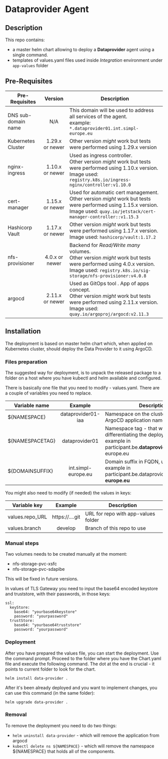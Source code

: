 # Dataprovider Agent

## Description

This repo contains:
- a master helm chart allowing to deploy a **Dataprovider** agent using a single command.
- templates of values.yaml files used inside *Integration* environment under `app-values` folder

## Pre-Requisites

| Pre-Requisites         |     Version     | Description                                                                                                                                     |
| ---------------------- |     :-----:     | ----------------------------------------------------------------------------------------------------------------------------------------------- |
| DNS sub-domain name    |       N/A       | This domain will be used to address all services of the agent. <br/> example: `*.dataprovider01.int.simpl-europe.eu`                            |  
| Kubernetes Cluster     | 1.29.x or newer | Other version *might* work but tests were performed using 1.29.x version                                                                        |
| nginx-ingress          | 1.10.x or newer | Used as ingress controller. <br/> Other version *might* work but tests were performed using 1.10.x version. <br/> Image used: `registry.k8s.io/ingress-nginx/controller:v1.10.0`  |
| cert-manager           | 1.15.x or newer | Used for automatic cert management. <br/> Other version *might* work but tests were performed using 1.15.x version. <br/> Image used: `quay.io/jetstack/cert-manager-controller::v1.15.3` |
| Hashicorp Vault        | 1.17.x or newer | Other version *might* work but tests were performed using 1.17.x version. <br/> Image used: `hashicorp/vault:1.17.2`                            |
| nfs-provisioner        | 4.0.x or newer  | Backend for *Read/Write many* volumes. <br/> Other version *might* work but tests were performed using 4.0.x version. <br/> Image used: `registry.k8s.io/sig-storage/nfs-provisioner:v4.0.8` |
| argocd                 | 2.11.x or newer | Used as GitOps tool . App of apps concept. <br/> Other version *might* work but tests were performed using 2.11.x version. <br/> Image used: `quay.io/argoproj/argocd:v2.11.3` |

## Installation

The deployment is based on master helm chart which, when applied on Kubernetes cluster, should deploy the Data Provider to it using ArgoCD. 

### Files preparation

The suggested way for deployment, is to unpack the released package to a folder on a host where you have kubectl and helm available and configured. 

There is basically one file that you need to modify - values.yaml. 
There are a couple of variables you need to replace. 

| Variable name          |     Example         | Description     |
| ---------------------- |     :-----:         | --------------- |
| ${NAMESPACE}           | dataprovider01-iaa  | Namespace on the cluster, also used as ArgoCD application name |
| ${NAMESPACETAG}        | dataprovider01      | Namespace tag - that will be in FQDN differentiating the deployment, used for example in participant.be.**dataprovider01**.int.simpl-europe.eu  |
| ${DOMAINSUFFIX}        | int.simpl-europe.eu | Domain suffix in FQDN, used for example in participant.be.dataprovider01.**int.simpl-europe.eu** |

You might also need to modify (if needed) the values in keys:

| Variable key           |     Example         | Description     |
| ---------------------- |     :-----:         | --------------- |
| values.repo_URL        | https://....git     | URL for repo with app-values folder |
| values.branch          | develop             | Branch of this repo to use          |

### Manual steps

Two volumes needs to be created manually at the moment:
* nfs-storage-pvc-xsfc
* nfs-storage-pvc-sdapibe

This will be fixed in future versions.

In values of TLS Gateway you need to input the base64 encoded keystore and truststore, with their passwords, in those keys:

```
ssl:
  keyStore:
    base64: "yourbase64keystore"
    password: "yourpassword"
  trustStore:
    base64: "yourbase64truststore"
    password: "yourpassword"
```

### Deployment

After you have prepared the values file, you can start the deployment. 
Use the command prompt. Proceed to the folder where you have the Chart.yaml file and execute the following command. The dot at the end is crucial - it points to current folder to look for the chart. 

`helm install data-provider .`

After it's been already deployed and you want to implement changes, you can use this command (in the same folder):

`helm upgrade data-provider .`

### Removal

To remove the deployment you need to do two things:

* `helm uninstall data-provider` - which will remove the application from argocd
* `kubectl delete ns ${NAMESPACE}` - which will remove the namespace ${NAMESPACE} that holds all of the components.